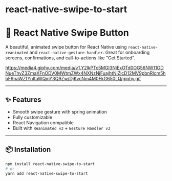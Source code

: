 # react-native-swipe-to-start

# 🚀 React Native Swipe Button

A beautiful, animated swipe button for React Native using `react-native-reanimated` and `react-native-gesture-handler`. Great for onboarding screens, confirmations, and call-to-actions like "Get Started".

https://media4.giphy.com/media/v1.Y2lkPTc5MGI3NjExOTd0OG56NW11ODNueThvZ3ZmaXFnODV0MWtmZWx4NXNzNjFuajhtNiZlcD12MV9pbnRlcm5hbF9naWZfYnlfaWQmY3Q9Zw/DjKvcNm4M0FkG650LQ/giphy.gif

---

## ✨ Features

- Smooth swipe gesture with spring animation
- Fully customizable
- React Navigation compatible
- Built with `Reanimated v3` + `Gesture Handler v3`

---

## 📦 Installation

```bash
npm install react-native-swipe-to-start
# or
yarn add react-native-swipe-to-start
